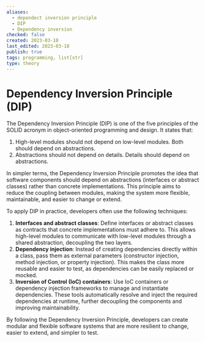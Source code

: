 ```yaml
---
aliases:
  - dependect inversion principle
  - DIP
  - Dependency inversion
checked: false
created: 2023-03-18
last_edited: 2023-03-18
publish: true
tags: programming, list[str]
type: theory
---
```

# Dependency Inversion Principle (DIP)

The Dependency Inversion Principle (DIP) is one of the five principles of the SOLID acronym in object-oriented programming and design. It states that:

1.  High-level modules should not depend on low-level modules. Both should depend on abstractions.
2.  Abstractions should not depend on details. Details should depend on abstractions.

In simpler terms, the Dependency Inversion Principle promotes the idea that software components should depend on abstractions (interfaces or abstract classes) rather than concrete implementations. This principle aims to reduce the coupling between modules, making the system more flexible, maintainable, and easier to change or extend.

To apply DIP in practice, developers often use the following techniques:

1.  **Interfaces and abstract classes**: Define interfaces or abstract classes as contracts that concrete implementations must adhere to. This allows high-level modules to communicate with low-level modules through a shared abstraction, decoupling the two layers.
2.  **Dependency injection**: Instead of creating dependencies directly within a class, pass them as external parameters (constructor injection, method injection, or property injection). This makes the class more reusable and easier to test, as dependencies can be easily replaced or mocked.
3.  **Inversion of Control (IoC) containers**: Use IoC containers or dependency injection frameworks to manage and instantiate dependencies. These tools automatically resolve and inject the required dependencies at runtime, further decoupling the components and improving maintainability.

By following the Dependency Inversion Principle, developers can create modular and flexible software systems that are more resilient to change, easier to extend, and simpler to test.
